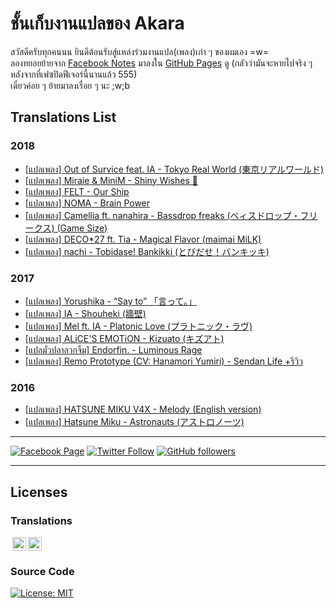 # ชั้นเก็บงานแปลของ Akara
สวัสดีครับทุกคนนน ยินดีต้อนรับสู่แหล่งร่วมงานแปล(เพลง)เก่า ๆ ของผมเอง =w=  
ลองทยอยย้ายจาก <a rel="facebook" href="https://www.facebook.com/notes/3226017577509118/" target="_blank">Facebook Notes</a> มาลงใน [GitHub Pages](https://richeyphu.github.io/translation-archive/) ดู (กลัวว่ามันจะหายไปจริง ๆ หลังจากที่เฟซปิดฟีเจอร์นี้นานแล้ว 555)  
เดี๋ยวค่อย ๆ ย้ายมาลงเรื่อย ๆ นะ ;w;b

## Translations List

### 2018
- [[แปลเพลง] Out of Survice feat. IA - Tokyo Real World (東京リアルワールド)](https://www.facebook.com/notes/676629013236179/)
- [[แปลเพลง] Miraie & MiniM - Shiny Wishes 🌻](https://www.facebook.com/notes/401500631258790/)
- [[แปลเพลง] FELT - Our Ship](https://www.facebook.com/notes/1037026140051675/)
- [[แปลเพลง] NOMA - Brain Power](https://www.facebook.com/notes/366715554529394/)
- [[แปลเพลง] Camellia ft. nanahira - Bassdrop freaks (ベィスドロップ・フリークス) (Game Size)](https://www.facebook.com/notes/2880252112261997/)
- [[แปลเพลง] DECO\*27 ft. Tia - Magical Flavor (maimai MiLK)](https://www.facebook.com/notes/2768196736725996/)
- [[แปลเพลง] nachi - Tobidase! Bankikki (とびだせ！バンキッキ)](https://www.facebook.com/notes/1036441386768605/)

### 2017
- [[แปลเพลง] Yorushika - “Say to” 「言って。」](https://www.facebook.com/notes/668767020448971/)
- [[แปลเพลง] IA - Shouheki (牆壁)](https://www.facebook.com/notes/989044221571397/)
- [[แปลเพลง] Mel ft. IA - Platonic Love (プラトニック・ラヴ)](https://www.facebook.com/notes/1252641738423657/)
- [[แปลเพลง] ALiCE'S EMOTiON - Kizuato (キズアト)](https://www.facebook.com/notes/804884400052705/)
- [[แปลมั่วปลาลวกจิ้ม] Endorfin. - Luminous Rage](https://www.facebook.com/notes/338934687412509/)
- [[แปลเพลง] Remo Prototype (CV: Hanamori Yumiri) - Sendan Life +รีวิว](https://www.facebook.com/notes/388447588853116/)

### 2016
- [[แปลเพลง] HATSUNE MIKU V4X - Melody (English version)](https://www.facebook.com/notes/666071590711225/)
- [[แปลเพลง] Hatsune Miku - Astronauts (アストロノーツ)](2016/HatsuneMiku-Astronauts.md)

---

[![Facebook Page](https://img.shields.io/badge/Akaraプ-Like-blue?style=social&logo=facebook)](https://www.facebook.com/AkaraSellegg)
[![Twitter Follow](https://img.shields.io/twitter/follow/akara1337?style=social)](https://twitter.com/intent/follow?screen_name=akara1337)
[![GitHub followers](https://img.shields.io/github/followers/richeyphu?style=social)](https://github.com/richeyphu)

---

## Licenses
### Translations
<!-- This work is licensed under --><a href="http://creativecommons.org/licenses/by/4.0/?ref=chooser-v1" target="_blank" rel="license noopener noreferrer" style="display:inline-block;"><!-- CC BY 4.0 --><img style="height:22px!important;margin-left:3px;vertical-align:text-bottom;" src="https://mirrors.creativecommons.org/presskit/icons/cc.svg?ref=chooser-v1"><img style="height:22px!important;margin-left:3px;vertical-align:text-bottom;" src="https://mirrors.creativecommons.org/presskit/icons/by.svg?ref=chooser-v1"></a>
<!-- 
<a rel="license" href="http://creativecommons.org/licenses/by/4.0/" target="_blank"><img alt="Creative Commons License" style="border-width:0" src="https://i.creativecommons.org/l/by/4.0/88x31.png" /></a>
<br />This work is licensed under a <a rel="license" href="http://creativecommons.org/licenses/by/4.0/" target="_blank">Creative Commons Attribution 4.0 International License</a>.
-->

### Source Code
[![License: MIT](https://img.shields.io/badge/license-MIT-blue?style=flat-square)](https://richeyphu.github.io/translation-archive/LICENSE.html)


<!--

## Welcome to GitHub Pages

You can use the [editor on GitHub](https://github.com/richeyphu/translation-archive/edit/main/README.md) to maintain and preview the content for your website in Markdown files.

Whenever you commit to this repository, GitHub Pages will run [Jekyll](https://jekyllrb.com/) to rebuild the pages in your site, from the content in your Markdown files.

### Markdown

Markdown is a lightweight and easy-to-use syntax for styling your writing. It includes conventions for

```markdown
Syntax highlighted code block

# Header 1
## Header 2
### Header 3

- Bulleted
- List

1. Numbered
2. List

**Bold** and _Italic_ and `Code` text

[Link](url) and ![Image](src)
```

For more details see [GitHub Flavored Markdown](https://guides.github.com/features/mastering-markdown/).

### Jekyll Themes

Your Pages site will use the layout and styles from the Jekyll theme you have selected in your [repository settings](https://github.com/richeyphu/translation-archive/settings/pages). The name of this theme is saved in the Jekyll `_config.yml` configuration file.

### Support or Contact

Having trouble with Pages? Check out our [documentation](https://docs.github.com/categories/github-pages-basics/) or [contact support](https://support.github.com/contact) and we’ll help you sort it out.

-->
